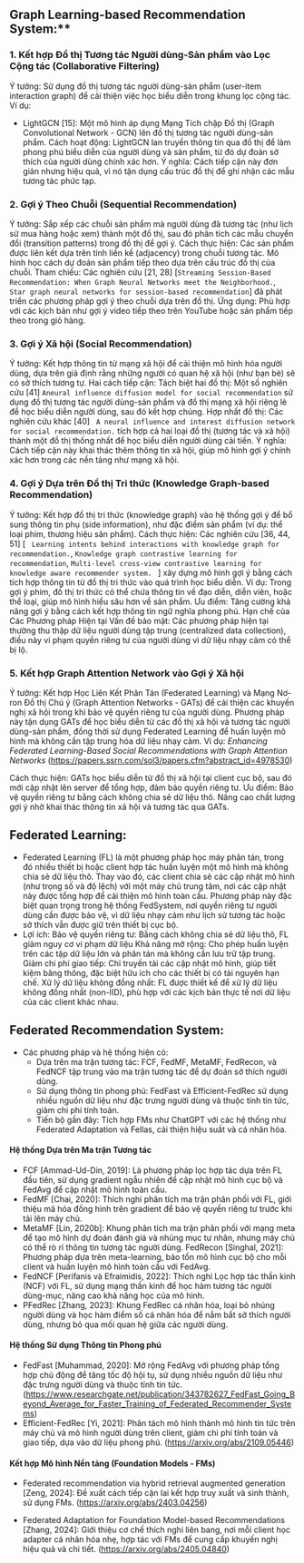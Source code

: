## Graph Learning-based Recommendation System:**

### 1. Kết hợp Đồ thị Tương tác Người dùng-Sản phẩm vào Lọc Cộng tác (Collaborative Filtering)
Ý tưởng: Sử dụng đồ thị tương tác người dùng-sản phẩm (user-item interaction graph) để cải thiện việc học biểu diễn trong khung lọc cộng tác.
Ví dụ:
- LightGCN [15]: Một mô hình áp dụng Mạng Tích chập Đồ thị (Graph Convolutional Network - GCN) lên đồ thị tương tác người dùng-sản phẩm.
Cách hoạt động: LightGCN lan truyền thông tin qua đồ thị để làm phong phú biểu diễn của người dùng và sản phẩm, từ đó dự đoán sở thích của người dùng chính xác hơn.
Ý nghĩa: Cách tiếp cận này đơn giản nhưng hiệu quả, vì nó tận dụng cấu trúc đồ thị để ghi nhận các mẫu tương tác phức tạp.
### 2. Gợi ý Theo Chuỗi (Sequential Recommendation)
Ý tưởng: Sắp xếp các chuỗi sản phẩm mà người dùng đã tương tác (như lịch sử mua hàng hoặc xem) thành một đồ thị, sau đó phân tích các mẫu chuyển đổi (transition patterns) trong đồ thị để gợi ý.
Cách thực hiện:
Các sản phẩm được liên kết dựa trên tính liền kề (adjacency) trong chuỗi tương tác.
Mô hình học cách dự đoán sản phẩm tiếp theo dựa trên cấu trúc đồ thị của chuỗi.
Tham chiếu: Các nghiên cứu [21, 28] [` Streaming Session-Based Recommendation: When Graph Neural Networks meet the Neighborhood. `, ` Star graph neural networks for session-based recommendation`] đã phát triển các phương pháp gợi ý theo chuỗi dựa trên đồ thị.
Ứng dụng: Phù hợp với các kịch bản như gợi ý video tiếp theo trên YouTube hoặc sản phẩm tiếp theo trong giỏ hàng.
### 3. Gợi ý Xã hội (Social Recommendation)
Ý tưởng: Kết hợp thông tin từ mạng xã hội để cải thiện mô hình hóa người dùng, dựa trên giả định rằng những người có quan hệ xã hội (như bạn bè) sẽ có sở thích tương tự.
Hai cách tiếp cận:
Tách biệt hai đồ thị: Một số nghiên cứu [41] `Aneural influence diffusion model for social recommendation` sử dụng đồ thị tương tác người dùng-sản phẩm và đồ thị mạng xã hội riêng lẻ để học biểu diễn người dùng, sau đó kết hợp chúng.
Hợp nhất đồ thị: Các nghiên cứu khác [40] ` A neural influence and interest diffusion network for social recommendation.` tích hợp cả hai loại đồ thị (tương tác và xã hội) thành một đồ thị thống nhất để học biểu diễn người dùng cải tiến.
Ý nghĩa: Cách tiếp cận này khai thác thêm thông tin xã hội, giúp mô hình gợi ý chính xác hơn trong các nền tảng như mạng xã hội.
### 4. Gợi ý Dựa trên Đồ thị Tri thức (Knowledge Graph-based Recommendation)
Ý tưởng: Kết hợp đồ thị tri thức (knowledge graph) vào hệ thống gợi ý để bổ sung thông tin phụ (side information), như đặc điểm sản phẩm (ví dụ: thể loại phim, thương hiệu sản phẩm).
Cách thực hiện: Các nghiên cứu [36, 44, 51] [ ` Learning intents behind interactions with knowledge graph for recommendation.`, `Knowledge graph contrastive learning for recommendation`, `Multi-level cross-view contrastive learning for knowledge aware recommender system. ` ] xây dựng mô hình gợi ý bằng cách tích hợp thông tin từ đồ thị tri thức vào quá trình học biểu diễn.
Ví dụ: Trong gợi ý phim, đồ thị tri thức có thể chứa thông tin về đạo diễn, diễn viên, hoặc thể loại, giúp mô hình hiểu sâu hơn về sản phẩm.
Ưu điểm: Tăng cường khả năng gợi ý bằng cách kết hợp thông tin ngữ nghĩa phong phú.
Hạn chế của Các Phương pháp Hiện tại
Vấn đề bảo mật: Các phương pháp hiện tại thường thu thập dữ liệu người dùng tập trung (centralized data collection), điều này vi phạm quyền riêng tư của người dùng vì dữ liệu nhạy cảm có thể bị lộ.

### 5. Kết hợp Graph Attention Network vào Gợi ý Xã hội
Ý tưởng: Kết hợp Học Liên Kết Phân Tán (Federated Learning) và Mạng Nơ-ron Đồ thị Chú ý (Graph Attention Networks - GATs) để cải thiện các khuyến nghị xã hội trong khi bảo vệ quyền riêng tư của người dùng. Phương pháp này tận dụng GATs để học biểu diễn từ các đồ thị xã hội và tương tác người dùng-sản phẩm, đồng thời sử dụng Federated Learning để huấn luyện mô hình mà không cần tập trung hóa dữ liệu nhạy cảm.
Ví dụ: *Enhancing Federated Learning-Based Social Recommendations with Graph Attention Networks* (https://papers.ssrn.com/sol3/papers.cfm?abstract_id=4978530)

Cách thực hiện: GATs học biểu diễn từ đồ thị xã hội tại client cục bộ, sau đó mới cập nhật lên server để tổng hợp, đảm bảo quyền riêng tư.
Ưu điểm: Bảo vệ quyền riêng tư bằng cách không chia sẻ dữ liệu thô. Nâng cao chất lượng gợi ý nhờ khai thác thông tin xã hội và tương tác qua GATs. 


## Federated Learning:
- Federated Learning (FL) là một phương pháp học máy phân tán, trong đó nhiều thiết bị hoặc client hợp tác huấn luyện một mô hình mà không chia sẻ dữ liệu thô. Thay vào đó, các client chia sẻ các cập nhật mô hình (như trọng số và độ lệch) với một máy chủ trung tâm, nơi các cập nhật này được tổng hợp để cải thiện mô hình toàn cầu. Phương pháp này đặc biệt quan trọng trong hệ thống FedSystem, nơi quyền riêng tư người dùng cần được bảo vệ, vì dữ liệu nhạy cảm như lịch sử tương tác hoặc sở thích vẫn được giữ trên thiết bị cục bộ.
- Lợi ích:
Bảo vệ quyền riêng tư: Bằng cách không chia sẻ dữ liệu thô, FL giảm nguy cơ vi phạm dữ liệu
Khả năng mở rộng: Cho phép huấn luyện trên các tập dữ liệu lớn và phân tán mà không cần lưu trữ tập trung.
Giảm chi phí giao tiếp: Chỉ truyền tải các cập nhật mô hình, giúp tiết kiệm băng thông, đặc biệt hữu ích cho các thiết bị có tài nguyên hạn chế.
Xử lý dữ liệu không đồng nhất: FL được thiết kế để xử lý dữ liệu không đồng nhất (non-IID), phù hợp với các kịch bản thực tế nơi dữ liệu của các client khác nhau.


## Federated Recommendation System:
- Các phương pháp và hệ thống hiện có:
    + Dựa trên ma trận tương tác: FCF, FedMF, MetaMF, FedRecon, và FedNCF tập trung vào ma trận tương tác để dự đoán sở thích người dùng.
    + Sử dụng thông tin phong phú: FedFast và Efficient-FedRec sử dụng nhiều nguồn dữ liệu như đặc trưng người dùng và thuộc tính tin tức, giảm chi phí tính toán.
    + Tiến bộ gần đây: Tích hợp FMs như ChatGPT với các hệ thống như Federated Adaptation và Fellas, cải thiện hiệu suất và cá nhân hóa.

#### Hệ thống Dựa trên Ma trận Tương tác
+ FCF [Ammad-Ud-Din, 2019]: Là phương pháp lọc hợp tác dựa trên FL đầu tiên, sử dụng gradient ngẫu nhiên để cập nhật mô hình cục bộ và FedAvg để cập nhật mô hình toàn cầu.
+ FedMF [Chai, 2020]: Thích nghi phân tích ma trận phân phối với FL, giới thiệu mã hóa đồng hình trên gradient để bảo vệ quyền riêng tư trước khi tải lên máy chủ.
+ MetaMF [Lin, 2020b]: Khung phân tích ma trận phân phối với mạng meta để tạo mô hình dự đoán đánh giá và nhúng mục tư nhân, nhưng máy chủ có thể rò rỉ thông tin tương tác người dùng.
FedRecon [Singhal, 2021]: Phương pháp dựa trên meta-learning, bảo tồn mô hình cục bộ cho mỗi client và huấn luyện mô hình toàn cầu với FedAvg.
+ FedNCF [Perifanis và Efraimidis, 2022]: Thích nghi Lọc hợp tác thần kinh (NCF) với FL, sử dụng mạng thần kinh để học hàm tương tác người dùng-mục, nâng cao khả năng học của mô hình.
+ PFedRec [Zhang, 2023]: Khung FedRec cá nhân hóa, loại bỏ nhúng người dùng và học hàm điểm số cá nhân hóa để nắm bắt sở thích người dùng, nhưng bỏ qua mối quan hệ giữa các người dùng.

#### Hệ thống Sử dụng Thông tin Phong phú
+ FedFast [Muhammad, 2020]: Mở rộng FedAvg với phương pháp tổng hợp chủ động để tăng tốc độ hội tụ, sử dụng nhiều nguồn dữ liệu như đặc trưng người dùng và thuộc tính tin tức. (https://www.researchgate.net/publication/343782627_FedFast_Going_Beyond_Average_for_Faster_Training_of_Federated_Recommender_Systems)
+ Efficient-FedRec [Yi, 2021]: Phân tách mô hình thành mô hình tin tức trên máy chủ và mô hình người dùng trên client, giảm chi phí tính toán và giao tiếp, dựa vào dữ liệu phong phú. (https://arxiv.org/abs/2109.05446)

#### Kết hợp Mô hình Nền tảng (Foundation Models - FMs)
+ Federated recommendation via hybrid retrieval augmented generation [Zeng, 2024]: Đề xuất cách tiếp cận lai kết hợp truy xuất và sinh thành, sử dụng FMs. (https://arxiv.org/abs/2403.04256)

+ Federated Adaptation for Foundation Model-based Recommendations [Zhang, 2024]: Giới thiệu cơ chế thích nghi liên bang, nơi mỗi client học adapter cá nhân hóa nhẹ, hợp tác với FMs để cung cấp khuyến nghị hiệu quả và chi tiết. (https://arxiv.org/abs/2405.04840)


